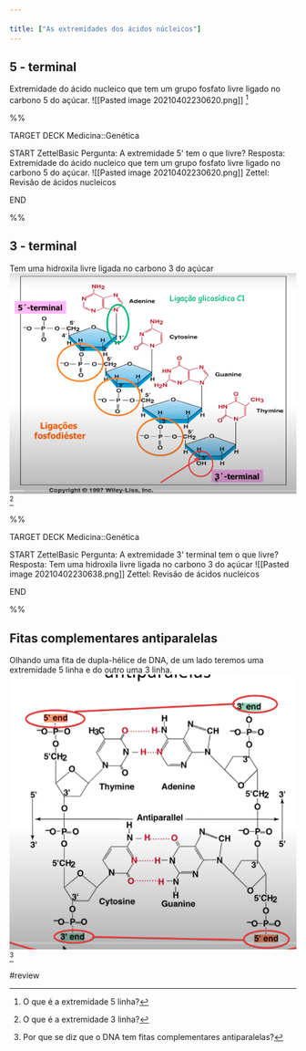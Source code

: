 ```yaml
---

title: ["As extremidades dos ácidos núcleicos"]
---
```


## 5 - terminal
Extremidade do ácido nucleico que tem um grupo fosfato livre ligado no carbono 5 do açúcar.
![[Pasted image 20210402230620.png]] [^959563]

[^959563]: O que é a extremidade 5 linha?



%%

TARGET DECK
Medicina::Genética

START
ZettelBasic
Pergunta: A extremidade 5' tem o que livre?
Resposta: Extremidade do ácido nucleico que tem um grupo fosfato livre ligado no carbono 5 do açúcar.
![[Pasted image 20210402230620.png]]
Zettel: Revisão de ácidos nucleicos
<!--ID: 1617634332659-->
END

%%



## 3 - terminal
Tem uma hidroxila livre ligada no carbono 3 do açúcar
![Pasted image 20210402230638.png](Pasted%20image%2020210402230638.png) [^396382]

[^396382]: O que é a extremidade 3 linha?



%%

TARGET DECK
Medicina::Genética

START
ZettelBasic
Pergunta: A extremidade 3' terminal tem o que livre?
Resposta: Tem uma hidroxila livre ligada no carbono 3 do açúcar
![[Pasted image 20210402230638.png]] 
Zettel: Revisão de ácidos nucleicos
<!--ID: 1617634332677-->
END

%%



## Fitas complementares antiparalelas
Olhando uma fita de dupla-hélice de DNA, de um lado teremos uma extremidade 5 linha e do outro uma 3 linha.
![Pasted image 20210402230925.png](Pasted%20image%2020210402230925.png) [^478907]

[^478907]: Por que se diz que o DNA tem fitas complementares antiparalelas?

#review 
